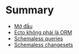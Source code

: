 # Summary

* [Mở đầu](README.md)
* [Ecto không phải là ORM](chapter1.md)
* [Schemaless queries](chapter2.md)
* [Schemaless changesets](chapter3.md)

